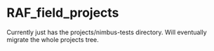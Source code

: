 # RAF_field_projects

Currently just has the projects/nimbus-tests directory.  Will eventually migrate the whole projects tree.
